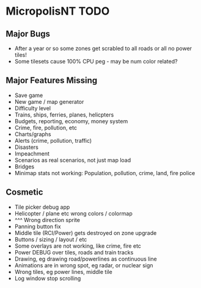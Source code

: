 # MicropolisNT TODO

## Major Bugs

- After a year or so some zones get scrabled to all roads or all no power tiles!
- Some tilesets cause 100% CPU peg - may be num color related?

## Major Features Missing
- Save game
- New game / map generator
- Difficulty level
- Trains, ships, ferries, planes, helicpters
- Budgets, reporting, economy, money system
- Crime, fire, pollution, etc
- Charts/graphs
- Alerts (crime, pollution, traffic)
- Disasters
- Impeachment
- Scenarios as real scenarios, not just map load
- Bridges
- Minimap stats not working: Population, pollution, crime, land, fire police


## Cosmetic
- Tile picker debug app
- Helicopter / plane etc wrong colors / colormap
- ^^^ Wrong direction sprite
- Panning button fix
- Middle tile (RCI/Power) gets destroyed on zone upgrade
- Buttons / sizing / layout / etc
- Some overlays are not working, like crime, fire etc
- Power DEBUG over tiles, roads and train tracks
- Drawing, eg drawing road/powerlines as continuous line
- Animations are in wrong spot, eg radar, or nuclear sign
- Wrong tiles, eg power lines, middle tile
- Log window stop scrolling

